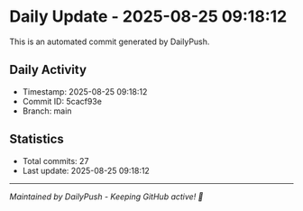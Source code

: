 # Daily Update - 2025-08-25 09:18:12

This is an automated commit generated by DailyPush.

## Daily Activity
- Timestamp: 2025-08-25 09:18:12
- Commit ID: 5cacf93e
- Branch: main

## Statistics
- Total commits: 27
- Last update: 2025-08-25 09:18:12

---
*Maintained by DailyPush - Keeping GitHub active! 🚀*
